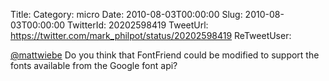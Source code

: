 Title: 
Category: micro
Date: 2010-08-03T00:00:00
Slug: 2010-08-03T00:00:00
TwitterId: 20202598419
TweetUrl: https://twitter.com/mark_philpot/status/20202598419
ReTweetUser: 

[@mattwiebe](https://twitter.com/mattwiebe) Do you think that FontFriend could be modified to support the fonts available from the Google font api?